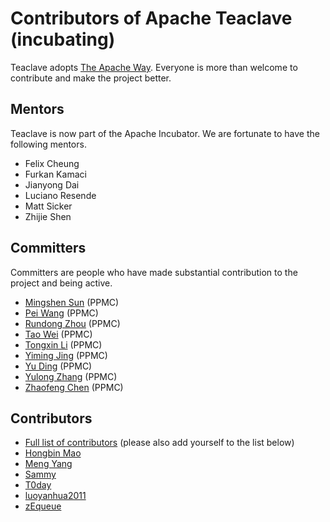 # Contributors of Apache Teaclave (incubating)

Teaclave adopts [The Apache Way](https://www.apache.org/theapacheway/).
Everyone is more than welcome to contribute and make the project better.

## Mentors

Teaclave is now part of the Apache Incubator. We are fortunate to have the
following mentors.

- Felix Cheung	
- Furkan Kamaci	
- Jianyong Dai	
- Luciano Resende	
- Matt Sicker	
- Zhijie Shen

## Committers

Committers are people who have made substantial contribution to the project and
being active.

- [Mingshen Sun](https://github.com/mssun) (PPMC)
- [Pei Wang](https://github.com/uraj) (PPMC)
- [Rundong Zhou](https://github.com/rdzhou) (PPMC)
- [Tao Wei](https://github.com/LenxWei) (PPMC)
- [Tongxin Li](https://github.com/litongxin1991) (PPMC)
- [Yiming Jing](https://github.com/kevinis) (PPMC)
- [Yu Ding](https://github.com/dingelish) (PPMC)
- [Yulong Zhang](https://github.com/yulongzhang) (PPMC)
- [Zhaofeng Chen](https://github.com/m4sterchain) (PPMC)

## Contributors

- [Full list of contributors](https://github.com/apache/incubator-teaclave/graphs/contributors) (please also add yourself to the list below)
- [Hongbin Mao](https://github.com/hello2mao)
- [Meng Yang](https://github.com/m3ngyang)
- [Sammy](https://github.com/sammyne)
- [T0day](https://github.com/hi-T0day)
- [luoyanhua2011](https://github.com/luoyanhua2011)
- [zEqueue](https://github.com/z1queue)
